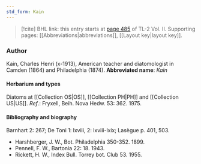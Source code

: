 ```yaml
---
std_form: Kain
---
```


> [!cite] BHL link: this entry starts at [page 485](https://www.biodiversitylibrary.org/page/33068727) of TL-2 Vol. II.
> Supporting pages: [[Abbreviations|abbreviations]], [[Layout key|layout key]].

### Author

Kain, Charles Henri (x-1913), American teacher and diatomologist in Camden (1864) and Philadelphia (1874). 
**Abbreviated name**: *Kain*

#### Herbarium and types

Diatoms at [[Collection OS|OS]], [[Collection PH|PH]] and [[Collection US|US]].
*Ref*.: Fryxell, Beih. Nova Hedw. 53: 362. 1975.

#### Bibliography and biography

Barnhart 2: 267; De Toni 1: lxviii, 2: lxviii-lxix; Lasègue p. 401, 503.
- Harshberger, J. W., Bot. Philadelphia 350-352. 1899.
- Pennell, F. W., Bartonia 22: 18. 1943.
- Rickett, H. W., Index Bull. Torrey bot. Club 53. 1955.

